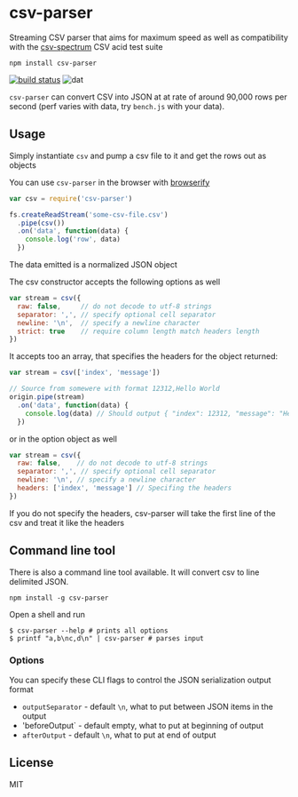 # csv-parser

Streaming CSV parser that aims for maximum speed as well as compatibility with the [csv-spectrum](https://npmjs.org/csv-spectrum) CSV acid test suite

```
npm install csv-parser
```

[![build status](http://img.shields.io/travis/mafintosh/csv-parser.svg?style=flat)](http://travis-ci.org/mafintosh/csv-parser)
![dat](http://img.shields.io/badge/Development%20sponsored%20by-dat-green.svg?style=flat)

`csv-parser` can convert CSV into JSON at at rate of around 90,000 rows per second (perf varies with data, try `bench.js` with your data).

## Usage

Simply instantiate `csv` and pump a csv file to it and get the rows out as objects

You can use `csv-parser` in the browser with [browserify](http://browserify.org/)

``` js
var csv = require('csv-parser')

fs.createReadStream('some-csv-file.csv')
  .pipe(csv())
  .on('data', function(data) {
    console.log('row', data)
  })
```

The data emitted is a normalized JSON object

The csv constructor accepts the following options as well

``` js
var stream = csv({
  raw: false,     // do not decode to utf-8 strings
  separator: ',', // specify optional cell separator
  newline: '\n',  // specify a newline character
  strict: true    // require column length match headers length
})
```
It accepts too an array, that specifies the headers for the object returned:

``` js
var stream = csv(['index', 'message'])

// Source from somewere with format 12312,Hello World
origin.pipe(stream)
  .on('data', function(data) {
    console.log(data) // Should output { "index": 12312, "message": "Hello World" }
  })
```

or in the option object as well

``` js
var stream = csv({
  raw: false,    // do not decode to utf-8 strings
  separator: ',', // specify optional cell separator
  newline: '\n', // specify a newline character
  headers: ['index', 'message'] // Specifing the headers
})
```

If you do not specify the headers, csv-parser will take the first line of the csv and treat it like the headers

## Command line tool

There is also a command line tool available. It will convert csv to line delimited JSON.

```
npm install -g csv-parser
```

Open a shell and run

```
$ csv-parser --help # prints all options
$ printf "a,b\nc,d\n" | csv-parser # parses input
```

### Options

You can specify these CLI flags to control the JSON serialization output format

- `outputSeparator` - default `\n`, what to put between JSON items in the output
- 'beforeOutput` - default empty, what to put at beginning of output
- `afterOutput` - default `\n`, what to put at end of output

## License

MIT
